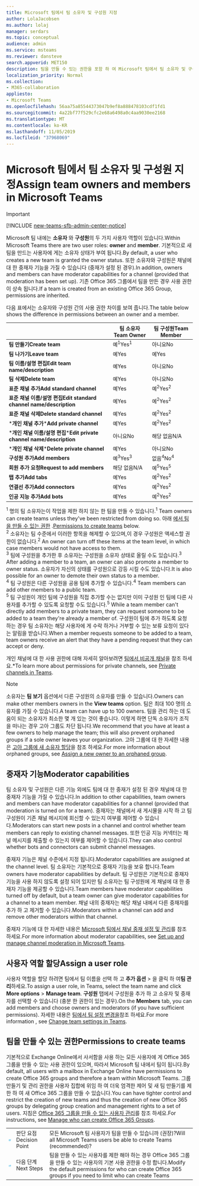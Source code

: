 ```yaml
---
title: Microsoft 팀에서 팀 소유자 및 구성원 지정
author: LolaJacobsen
ms.author: lolaj
manager: serdars
ms.topic: conceptual
audience: admin
ms.service: msteams
ms.reviewer: dansteve
search.appverid: MET150
description: 팀을 만들 수 있는 권한을 포함 하 여 Microsoft 팀에서 팀 소유자 및 구성원 역할 및 권한을 할당 하는 방법을 알아봅니다.
localization_priority: Normal
ms.collection:
- M365-collaboration
appliesto:
- Microsoft Teams
ms.openlocfilehash: 56aa75a85544373047b9ef8a888478103cdf1fd1
ms.sourcegitcommit: 4a22bf77f529cfc2e68a6498a0c4aa9030ee2168
ms.translationtype: MT
ms.contentlocale: ko-KR
ms.lasthandoff: 11/05/2019
ms.locfileid: "37968069"
---
```

<a name="assign-team-owners-and-members-in-microsoft-teams"></a><span data-ttu-id="6ede0-103">Microsoft 팀에서 팀 소유자 및 구성원 지정</span><span class="sxs-lookup"><span data-stu-id="6ede0-103">Assign team owners and members in Microsoft Teams</span></span>
=================================================

> [!IMPORTANT]
> [!INCLUDE [new-teams-sfb-admin-center-notice](includes/new-teams-sfb-admin-center-notice.md)]

<span data-ttu-id="6ede0-104">Microsoft 팀 내에는 **소유자** 와 **구성원**의 두 가지 사용자 역할이 있습니다.</span><span class="sxs-lookup"><span data-stu-id="6ede0-104">Within Microsoft Teams there are two user roles: **owner** and **member**.</span></span> <span data-ttu-id="6ede0-105">기본적으로 새 팀을 만드는 사용자에 게는 소유자 상태가 부여 됩니다.</span><span class="sxs-lookup"><span data-stu-id="6ede0-105">By default, a user who creates a new team is granted the owner status.</span></span> <span data-ttu-id="6ede0-106">또한 소유자와 구성원은 채널에 대 한 중재자 기능을 가질 수 있습니다 (중재가 설정 된 경우).</span><span class="sxs-lookup"><span data-stu-id="6ede0-106">In addition, owners and members can have moderator capabilities for a channel (provided that moderation has been set up).</span></span> <span data-ttu-id="6ede0-107">기존 Office 365 그룹에서 팀을 만든 경우 사용 권한이 상속 됩니다.</span><span class="sxs-lookup"><span data-stu-id="6ede0-107">If a team is created from an existing Office 365 Group, permissions are inherited.</span></span>

<span data-ttu-id="6ede0-108">다음 표에서는 소유자와 구성원 간의 사용 권한 차이를 보여 줍니다.</span><span class="sxs-lookup"><span data-stu-id="6ede0-108">The table below shows the difference in permissions between an owner and a member.</span></span>


|                                   | <span data-ttu-id="6ede0-109">팀 소유자</span><span class="sxs-lookup"><span data-stu-id="6ede0-109">Team Owner</span></span> | <span data-ttu-id="6ede0-110">팀 구성원</span><span class="sxs-lookup"><span data-stu-id="6ede0-110">Team Member</span></span> |
|-----------------------------------|------------|-------------|
|          <span data-ttu-id="6ede0-111">**팀 만들기**</span><span class="sxs-lookup"><span data-stu-id="6ede0-111">**Create team**</span></span>          |    <span data-ttu-id="6ede0-112">예<sup>1</sup></span><span class="sxs-lookup"><span data-stu-id="6ede0-112">Yes<sup>1</sup></span></span>     |     <span data-ttu-id="6ede0-113">아니요</span><span class="sxs-lookup"><span data-stu-id="6ede0-113">No</span></span>      |
|          <span data-ttu-id="6ede0-114">**팀 나가기**</span><span class="sxs-lookup"><span data-stu-id="6ede0-114">**Leave team**</span></span>           |    <span data-ttu-id="6ede0-115">예</span><span class="sxs-lookup"><span data-stu-id="6ede0-115">Yes</span></span>     |     <span data-ttu-id="6ede0-116">예</span><span class="sxs-lookup"><span data-stu-id="6ede0-116">Yes</span></span>     |
|  <span data-ttu-id="6ede0-117">**팀 이름/설명 편집**</span><span class="sxs-lookup"><span data-stu-id="6ede0-117">**Edit team name/description**</span></span>   |    <span data-ttu-id="6ede0-118">예</span><span class="sxs-lookup"><span data-stu-id="6ede0-118">Yes</span></span>     |     <span data-ttu-id="6ede0-119">아니요</span><span class="sxs-lookup"><span data-stu-id="6ede0-119">No</span></span>      |
|          <span data-ttu-id="6ede0-120">**팀 삭제**</span><span class="sxs-lookup"><span data-stu-id="6ede0-120">**Delete team**</span></span>          |    <span data-ttu-id="6ede0-121">예</span><span class="sxs-lookup"><span data-stu-id="6ede0-121">Yes</span></span>     |     <span data-ttu-id="6ede0-122">아니요</span><span class="sxs-lookup"><span data-stu-id="6ede0-122">No</span></span>      |
|          <span data-ttu-id="6ede0-123">**표준 채널 추가**</span><span class="sxs-lookup"><span data-stu-id="6ede0-123">**Add standard channel**</span></span>          |    <span data-ttu-id="6ede0-124">예</span><span class="sxs-lookup"><span data-stu-id="6ede0-124">Yes</span></span>     |    <span data-ttu-id="6ede0-125">예<sup>2</sup></span><span class="sxs-lookup"><span data-stu-id="6ede0-125">Yes<sup>2</sup></span></span>|
| <span data-ttu-id="6ede0-126">**표준 채널 이름/설명 편집**</span><span class="sxs-lookup"><span data-stu-id="6ede0-126">**Edit standard channel name/description**</span></span> |    <span data-ttu-id="6ede0-127">예</span><span class="sxs-lookup"><span data-stu-id="6ede0-127">Yes</span></span>     |    <span data-ttu-id="6ede0-128">예<sup>2</sup></span><span class="sxs-lookup"><span data-stu-id="6ede0-128">Yes<sup>2</sup></span></span>|
|        <span data-ttu-id="6ede0-129">**표준 채널 삭제**</span><span class="sxs-lookup"><span data-stu-id="6ede0-129">**Delete standard channel**</span></span>         |    <span data-ttu-id="6ede0-130">예</span><span class="sxs-lookup"><span data-stu-id="6ede0-130">Yes</span></span>     |    <span data-ttu-id="6ede0-131">예<sup>2</sup></span><span class="sxs-lookup"><span data-stu-id="6ede0-131">Yes<sup>2</sup></span></span>|
|          <span data-ttu-id="6ede0-132">\***개인 채널 추가**</span><span class="sxs-lookup"><span data-stu-id="6ede0-132">\***Add private channel**</span></span>          |    <span data-ttu-id="6ede0-133">예</span><span class="sxs-lookup"><span data-stu-id="6ede0-133">Yes</span></span>     |    <span data-ttu-id="6ede0-134">예<sup>2</sup></span><span class="sxs-lookup"><span data-stu-id="6ede0-134">Yes<sup>2</sup></span></span>|
| <span data-ttu-id="6ede0-135">\***개인 채널 이름/설명 편집**</span><span class="sxs-lookup"><span data-stu-id="6ede0-135">\***Edit private channel name/description**</span></span> |    <span data-ttu-id="6ede0-136">아니요</span><span class="sxs-lookup"><span data-stu-id="6ede0-136">No</span></span>     |    <span data-ttu-id="6ede0-137">해당 없음</span><span class="sxs-lookup"><span data-stu-id="6ede0-137">N/A</span></span>|
|        <span data-ttu-id="6ede0-138">\***개인 채널 삭제**</span><span class="sxs-lookup"><span data-stu-id="6ede0-138">\***Delete private channel**</span></span>         |    <span data-ttu-id="6ede0-139">예</span><span class="sxs-lookup"><span data-stu-id="6ede0-139">Yes</span></span>     |    <span data-ttu-id="6ede0-140">아니요</span><span class="sxs-lookup"><span data-stu-id="6ede0-140">No</span></span>|
|          <span data-ttu-id="6ede0-141">**구성원 추가**</span><span class="sxs-lookup"><span data-stu-id="6ede0-141">**Add members**</span></span>          |  <span data-ttu-id="6ede0-142">예<sup>3</sup></span><span class="sxs-lookup"><span data-stu-id="6ede0-142">Yes<sup>3</sup></span></span>   |     <span data-ttu-id="6ede0-143">없음<sup>4</sup></span><span class="sxs-lookup"><span data-stu-id="6ede0-143">No<sup>4</sup></span></span>    |
|          <span data-ttu-id="6ede0-144">**회원 추가 요청**</span><span class="sxs-lookup"><span data-stu-id="6ede0-144">**Request to add members**</span></span>          |  <span data-ttu-id="6ede0-145">해당 없음</span><span class="sxs-lookup"><span data-stu-id="6ede0-145">N/A</span></span>   |     <span data-ttu-id="6ede0-146">예<sup>5</sup></span><span class="sxs-lookup"><span data-stu-id="6ede0-146">Yes<sup>5</sup></span></span>     |
|           <span data-ttu-id="6ede0-147">**탭 추가**</span><span class="sxs-lookup"><span data-stu-id="6ede0-147">**Add tabs**</span></span>            |    <span data-ttu-id="6ede0-148">예</span><span class="sxs-lookup"><span data-stu-id="6ede0-148">Yes</span></span>     |    <span data-ttu-id="6ede0-149">예<sup>2</sup></span><span class="sxs-lookup"><span data-stu-id="6ede0-149">Yes<sup>2</sup></span></span>|
|        <span data-ttu-id="6ede0-150">**연결선 추가**</span><span class="sxs-lookup"><span data-stu-id="6ede0-150">**Add connectors**</span></span>         |    <span data-ttu-id="6ede0-151">예</span><span class="sxs-lookup"><span data-stu-id="6ede0-151">Yes</span></span>     |    <span data-ttu-id="6ede0-152">예<sup>2</sup></span><span class="sxs-lookup"><span data-stu-id="6ede0-152">Yes<sup>2</sup></span></span>|
|           <span data-ttu-id="6ede0-153">**인공 지능 추가**</span><span class="sxs-lookup"><span data-stu-id="6ede0-153">**Add bots**</span></span>            |    <span data-ttu-id="6ede0-154">예</span><span class="sxs-lookup"><span data-stu-id="6ede0-154">Yes</span></span>     |    <span data-ttu-id="6ede0-155">예<sup>2</sup></span><span class="sxs-lookup"><span data-stu-id="6ede0-155">Yes<sup>2</sup></span></span>|

<span data-ttu-id="6ede0-156"><sup>1</sup> 명의 팀 소유자는이 작업을 제한 하지 않는 한 팀을 만들 수 있습니다.</span><span class="sxs-lookup"><span data-stu-id="6ede0-156"><sup>1</sup> Team owners can create teams unless they've been restricted from doing so.</span></span> <span data-ttu-id="6ede0-157">아래 [에서 팀을 만들 수 있는 권한](#permissions-to-create-teams) .</span><span class="sxs-lookup"><span data-stu-id="6ede0-157">[Permissions to create teams](#permissions-to-create-teams) below.</span></span><br>
<span data-ttu-id="6ede0-158"><sup>2</sup> 소유자는 팀 수준에서 이러한 항목을 해제할 수 있으며,이 경우 구성원은 액세스할 권한이 없습니다.</span><span class="sxs-lookup"><span data-stu-id="6ede0-158"><sup>2</sup> An owner can turn off these items at the team level, in which case members would not have access to them.</span></span><br>
<span data-ttu-id="6ede0-159"><sup>3</sup> 팀에 구성원을 추가한 후 소유자는 구성원을 소유자 상태로 올릴 수도 있습니다.</span><span class="sxs-lookup"><span data-stu-id="6ede0-159"><sup>3</sup> After adding a member to a team, an owner can also promote a member to owner status.</span></span> <span data-ttu-id="6ede0-160">소유자가 자신의 상태를 구성원으로 강등 시킬 수도 있습니다.</span><span class="sxs-lookup"><span data-stu-id="6ede0-160">It is also possible for an owner to demote their own status to a member.</span></span><br>
<span data-ttu-id="6ede0-161"><sup>4</sup> 팀 구성원은 다른 구성원을 공용 팀에 추가할 수 있습니다.</span><span class="sxs-lookup"><span data-stu-id="6ede0-161"><sup>4</sup> Team members can add other members to a public team.</span></span><br>
<span data-ttu-id="6ede0-162"><sup>5</sup> 팀 구성원이 개인 팀에 구성원을 직접 추가할 수는 없지만 이미 구성원 인 팀에 다른 사용자를 추가할 수 있도록 요청할 수도 있습니다.</span><span class="sxs-lookup"><span data-stu-id="6ede0-162"><sup>5</sup> While a team member can't directly add members to a private team, they can request someone to be added to a team they're already a member of.</span></span> <span data-ttu-id="6ede0-163">구성원이 팀에 추가 하도록 요청 하는 경우 팀 소유자는 해당 사용자에 게 수락 하거나 거부할 수 있는 보류 요청이 있다는 알림을 받습니다.</span><span class="sxs-lookup"><span data-stu-id="6ede0-163">When a member requests someone to be added to a team, team owners receive an alert that they have a pending request that they can accept or deny.</span></span>

<span data-ttu-id="6ede0-164">개인 채널에 대 한 사용 권한에 대해 자세히 알아보려면 [팀에서 비공개 채널](private-channels.md)을 참조 하세요.</span><span class="sxs-lookup"><span data-stu-id="6ede0-164">\*To learn more about permissions for private channels, see [Private channels in Teams](private-channels.md).</span></span>

> [!NOTE]
> <span data-ttu-id="6ede0-165">소유자는 **팀 보기** 옵션에서 다른 구성원의 소유자를 만들 수 있습니다.</span><span class="sxs-lookup"><span data-stu-id="6ede0-165">Owners can make other members owners in the **View teams** option.</span></span> <span data-ttu-id="6ede0-166">팀은 최대 100 명의 소유자를 가질 수 있습니다.</span><span class="sxs-lookup"><span data-stu-id="6ede0-166">A team can have up to 100 owners.</span></span> <span data-ttu-id="6ede0-167">팀을 관리 하는 데 도움이 되는 소유자가 최소한 몇 개 있는 것이 좋습니다. 이렇게 하면 단독 소유자가 조직을 떠나는 경우 고아 그룹도 차단 됩니다.</span><span class="sxs-lookup"><span data-stu-id="6ede0-167">We recommend that you have at least a few owners to help manage the team; this will also prevent orphaned groups if a sole owner leaves your organization.</span></span> <span data-ttu-id="6ede0-168">고아 그룹에 대 한 자세한 내용은 [고아 그룹에 새 소유자 할당](https://support.office.com/article/Assign-a-new-owner-to-an-orphaned-group-86bb3db6-8857-45d1-95c8-f6d540e45732)을 참조 하세요.</span><span class="sxs-lookup"><span data-stu-id="6ede0-168">For more information about orphaned groups, see [Assign a new owner to an orphaned group](https://support.office.com/article/Assign-a-new-owner-to-an-orphaned-group-86bb3db6-8857-45d1-95c8-f6d540e45732).</span></span>

## <a name="moderator-capabilities"></a><span data-ttu-id="6ede0-169">중재자 기능</span><span class="sxs-lookup"><span data-stu-id="6ede0-169">Moderator capabilities</span></span>

<span data-ttu-id="6ede0-170">팀 소유자 및 구성원은 다른 기능 외에도 팀에 대 한 중재가 설정 된 경우 채널에 대 한 중재자 기능을 가질 수 있습니다.</span><span class="sxs-lookup"><span data-stu-id="6ede0-170">In addition to other capabilities, team owners and members can have moderator capabilities for a channel (provided that moderation is turned on for a team).</span></span> <span data-ttu-id="6ede0-171">중재자는 채널에서 새 게시물을 시작 하 고 팀 구성원이 기존 채널 메시지에 회신할 수 있는지 여부를 제어할 수 있습니다.</span><span class="sxs-lookup"><span data-stu-id="6ede0-171">Moderators can start new posts in a channel and control whether team members can reply to existing channel messages.</span></span> <span data-ttu-id="6ede0-172">또한 인공 지능 커넥터는 채널 메시지를 제출할 수 있는지 여부를 제어할 수 있습니다.</span><span class="sxs-lookup"><span data-stu-id="6ede0-172">They can also control whether bots and connectors can submit channel messages.</span></span>

<span data-ttu-id="6ede0-173">중재자 기능은 채널 수준에서 지정 됩니다.</span><span class="sxs-lookup"><span data-stu-id="6ede0-173">Moderator capabilities are assigned at the channel level.</span></span> <span data-ttu-id="6ede0-174">팀 소유자는 기본적으로 중재자 기능을 보유 합니다.</span><span class="sxs-lookup"><span data-stu-id="6ede0-174">Team owners have moderator capabilities by default.</span></span> <span data-ttu-id="6ede0-175">팀 구성원은 기본적으로 중재자 기능을 사용 하지 않도록 설정 되어 있지만 팀 소유자는 팀 구성원에 게 채널에 대 한 중재자 기능을 제공할 수 있습니다.</span><span class="sxs-lookup"><span data-stu-id="6ede0-175">Team members have moderator capabilities turned off by default, but a team owner can give moderator capabilities for a channel to a team member.</span></span> <span data-ttu-id="6ede0-176">채널 내의 중재자는 해당 채널 내에서 다른 중재자를 추가 하 고 제거할 수 있습니다.</span><span class="sxs-lookup"><span data-stu-id="6ede0-176">Moderators within a channel can add and remove other moderators within that channel.</span></span>

<span data-ttu-id="6ede0-177">중재자 기능에 대 한 자세한 내용은 [Microsoft 팀에서 채널 중재 설정 및 관리](manage-channel-moderation-in-teams.md)를 참조 하세요.</span><span class="sxs-lookup"><span data-stu-id="6ede0-177">For more information about moderator capabilities, see [Set up and manage channel moderation in Microsoft Teams](manage-channel-moderation-in-teams.md).</span></span>

## <a name="assign-a-user-role"></a><span data-ttu-id="6ede0-178">사용자 역할 할당</span><span class="sxs-lookup"><span data-stu-id="6ede0-178">Assign a user role</span></span>

<span data-ttu-id="6ede0-179">사용자 역할을 할당 하려면 팀에서 팀 이름을 선택 하 고 **추가 옵션** > 을 클릭 하 여**팀 관리**하세요.</span><span class="sxs-lookup"><span data-stu-id="6ede0-179">To assign a user role, in Teams, select the team name and click **More options** > **Manage team**.</span></span> <span data-ttu-id="6ede0-180">**구성원** 탭에서 구성원을 추가 하 고 소유자 및 중재자를 선택할 수 있습니다 (충분 한 권한이 있는 경우).</span><span class="sxs-lookup"><span data-stu-id="6ede0-180">On the **Members** tab, you can add members and choose owners and moderators (if you have sufficient permissions).</span></span> <span data-ttu-id="6ede0-181">자세한 내용은 [팀에서 팀 설정 변경을](https://support.office.com/article/ce053b04-1b8e-4796-baa8-90dc427b3acc)참조 하세요.</span><span class="sxs-lookup"><span data-stu-id="6ede0-181">For more information , see [Change team settings in Teams](https://support.office.com/article/ce053b04-1b8e-4796-baa8-90dc427b3acc).</span></span>

## <a name="permissions-to-create-teams"></a><span data-ttu-id="6ede0-182">팀을 만들 수 있는 권한</span><span class="sxs-lookup"><span data-stu-id="6ede0-182">Permissions to create teams</span></span>

<span data-ttu-id="6ede0-183">기본적으로 Exchange Online에서 사서함을 사용 하는 모든 사용자에 게 Office 365 그룹을 만들 수 있는 사용 권한이 있으며, 따라서 Microsoft 팀 내에서 팀이 됩니다.</span><span class="sxs-lookup"><span data-stu-id="6ede0-183">By default, all users with a mailbox in Exchange Online have permissions to create Office 365 groups and therefore a team within Microsoft Teams.</span></span> <span data-ttu-id="6ede0-184">그룹 만들기 및 관리 권한을 사용자 집합에 위임 하 여 더욱 엄격한 제어 및 새 팀 만들기를 제한 하 여 새 Office 365 그룹을 만들 수 있습니다.</span><span class="sxs-lookup"><span data-stu-id="6ede0-184">You can have tighter control and restrict the creation of new teams and thus the creation of new Office 365 groups by delegating group creation and management rights to a set of users.</span></span> <span data-ttu-id="6ede0-185">지침은 [Office 365 그룹을 만들 수 있는 사용자 관리](https://support.office.com/article/manage-who-can-create-office-365-groups-4c46c8cb-17d0-44b5-9776-005fced8e618)를 참조 하세요.</span><span class="sxs-lookup"><span data-stu-id="6ede0-185">For instructions, see [Manage who can create Office 365 Groups](https://support.office.com/article/manage-who-can-create-office-365-groups-4c46c8cb-17d0-44b5-9776-005fced8e618).</span></span>


||||
|---------|---------|---------|
| ![결정 지점을 나타내는 아이콘](media/Assign_roles_and_permissions_in_Microsoft_Teams_image2.png)     |<span data-ttu-id="6ede0-187">판단 요점</span><span class="sxs-lookup"><span data-stu-id="6ede0-187">Decision Point</span></span>         |<span data-ttu-id="6ede0-188">모든 Microsoft 팀 사용자가 팀을 만들 수 있습니까 (권장)?</span><span class="sxs-lookup"><span data-stu-id="6ede0-188">Will all Microsoft Teams users be able to create Teams (recommended)?</span></span>         |
| ![다음 단계를 나타내는 아이콘](media/Assign_roles_and_permissions_in_Microsoft_Teams_image3.png)    |<span data-ttu-id="6ede0-190">다음 단계</span><span class="sxs-lookup"><span data-stu-id="6ede0-190">Next Steps</span></span>         |<span data-ttu-id="6ede0-191">팀을 만들 수 있는 사용자를 제한 해야 하는 경우 Office 365 그룹을 만들 수 있는 사용자의 기본 사용 권한을 수정 합니다.</span><span class="sxs-lookup"><span data-stu-id="6ede0-191">Modify the default permissions for who can create Office 365 groups if you need to limit who can create Teams</span></span>         |
